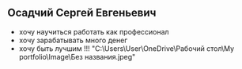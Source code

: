 ## Осадчий Сергей Евгеньевич 
* хочу научиться работать как профессионал 
* хочу зарабатывать много денег 
* хочу быть лучшим !!!
"C:\Users\User\OneDrive\Рабочий стол\My portfolio\Image\Без названия.jpeg"
